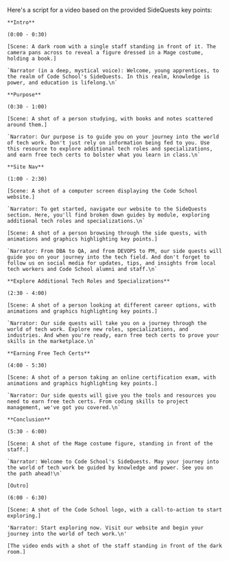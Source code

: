 Here's a script for a video based on the provided SideQuests key points:
    
    **Intro**
    
    (0:00 - 0:30)
    
    [Scene: A dark room with a single staff standing in front of it. The camera pans across to reveal a figure dressed in a Mage costume, holding a book.]
    
    `Narrator (in a deep, mystical voice): Welcome, young apprentices, to the realm of Code School's SideQuests. In this realm, knowledge is power, and education is lifelong.\n`
    
    **Purpose**
    
    (0:30 - 1:00)
    
    [Scene: A shot of a person studying, with books and notes scattered around them.]
    
    `Narrator: Our purpose is to guide you on your journey into the world of tech work. Don't just rely on information being fed to you. Use this resource to explore additional tech roles and specializations, and earn free tech certs to bolster what you learn in class.\n`
    
    **Site Nav**
    
    (1:00 - 2:30)
    
    [Scene: A shot of a computer screen displaying the Code School website.]
    
    `Narrator: To get started, navigate our website to the SideQuests section. Here, you'll find broken down guides by module, exploring additional tech roles and specializations.\n`
    
    [Scene: A shot of a person browsing through the side quests, with animations and graphics highlighting key points.]
    
    `Narrator: From DBA to QA, and from DEVOPS to PM, our side quests will guide you on your journey into the tech field. And don't forget to follow us on social media for updates, tips, and insights from local tech workers and Code School alumni and staff.\n`
    
    **Explore Additional Tech Roles and Specializations**
    
    (2:30 - 4:00)
    
    [Scene: A shot of a person looking at different career options, with animations and graphics highlighting key points.]
    
    `Narrator: Our side quests will take you on a journey through the world of tech work. Explore new roles, specializations, and industries. And when you're ready, earn free tech certs to prove your skills in the marketplace.\n`
    
    **Earning Free Tech Certs**
    
    (4:00 - 5:30)
    
    [Scene: A shot of a person taking an online certification exam, with animations and graphics highlighting key points.]
    
    `Narrator: Our side quests will give you the tools and resources you need to earn free tech certs. From coding skills to project management, we've got you covered.\n`
    
    **Conclusion**
    
    (5:30 - 6:00)
    
    [Scene: A shot of the Mage costume figure, standing in front of the staff.]
    
    `Narrator: Welcome to Code School's SideQuests. May your journey into the world of tech work be guided by knowledge and power. See you on the path ahead!\n`
    
    [Outro]
    
    (6:00 - 6:30)
    
    [Scene: A shot of the Code School logo, with a call-to-action to start exploring.]
    
    'Narrator: Start exploring now. Visit our website and begin your journey into the world of tech work.\n'
    
    [The video ends with a shot of the staff standing in front of the dark room.]